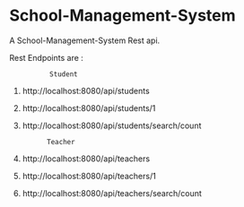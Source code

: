 # School-Management-System
A  School-Management-System Rest api.



Rest Endpoints are :

              Student
1.  http://localhost:8080/api/students
2.  http://localhost:8080/api/students/1
2.  http://localhost:8080/api/students/search/count
              
              Teacher
1.  http://localhost:8080/api/teachers
2.  http://localhost:8080/api/teachers/1
2.  http://localhost:8080/api/teachers/search/count

